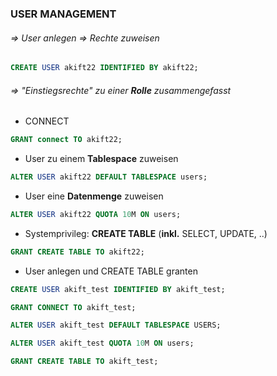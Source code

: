 ### USER MANAGEMENT

###### => User anlegen => Rechte zuweisen

```sql
CREATE USER akift22 IDENTIFIED BY akift22;
```

###### => "Einstiegsrechte" zu einer **Rolle** zusammengefasst
- CONNECT
```sql
GRANT connect TO akift22;
```

- User zu einem **Tablespace** zuweisen
```sql
ALTER USER akift22 DEFAULT TABLESPACE users;
```

- User eine **Datenmenge** zuweisen 
```sql
ALTER USER akift22 QUOTA 10M ON users;
```

- Systemprivileg: **CREATE TABLE** (**inkl.** SELECT, UPDATE, ..)
```sql
GRANT CREATE TABLE TO akift22;
```

- User anlegen und CREATE TABLE granten
```sql
CREATE USER akift_test IDENTIFIED BY akift_test;

GRANT CONNECT TO akift_test;

ALTER USER akift_test DEFAULT TABLESPACE USERS;

ALTER USER akift_test QUOTA 10M ON users;

GRANT CREATE TABLE TO akift_test;
```